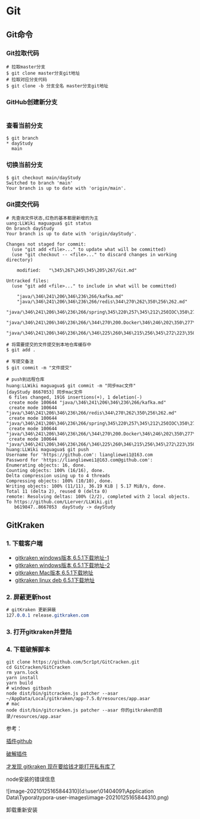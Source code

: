 # Git

## Git命令

### Git拉取代码

```shell
# 拉取master分支
$ git clone master分支git地址
# 拉取对应分支代码
$ git clone -b 分支全名 master分支git地址
```

### GitHub创建新分支

```shell

```

### 查看当前分支

```shell
$ git branch
* dayStudy
  main
```

### 切换当前分支

```shell
$ git checkout main/dayStudy
Switched to branch 'main'
Your branch is up to date with 'origin/main'.

```

### Git提交代码

```shell
# 先查询文件状态,红色的基本都是新增的为主
uang:LLWiki maguagua$ git status
On branch dayStudy
Your branch is up to date with 'origin/dayStudy'.

Changes not staged for commit:
  (use "git add <file>..." to update what will be committed)
  (use "git checkout -- <file>..." to discard changes in working directory)

	modified:   "\345\267\245\345\205\267/Git.md"

Untracked files:
  (use "git add <file>..." to include in what will be committed)

	"java/\346\241\206\346\236\266/kafka.md"
	"java/\346\241\206\346\236\266/redis\344\270\262\350\256\262.md"
	"java/\346\241\206\346\236\266/spring\345\220\257\345\212\250IOC\350\277\207\347\250\213.md"
	"java/\346\241\206\346\236\266/\344\270\200.Docker\346\246\202\350\277\260.md"
	"java/\346\241\206\346\236\266/\346\225\260\346\215\256\345\272\223\350\260\203\344\274\230\344\270\262\350\256\262.md"
	
# 将需要提交的文件提交到本地仓库缓存中
$ git add .

# 写提交备注
$ git commit -m "文件提交"

# push到远程仓库
huang:LLWiki maguagua$ git commit -m "同步mac文件"
[dayStudy 8667053] 同步mac文件
 6 files changed, 1916 insertions(+), 1 deletion(-)
 create mode 100644 "java/\346\241\206\346\236\266/kafka.md"
 create mode 100644 "java/\346\241\206\346\236\266/redis\344\270\262\350\256\262.md"
 create mode 100644 "java/\346\241\206\346\236\266/spring\345\220\257\345\212\250IOC\350\277\207\347\250\213.md"
 create mode 100644 "java/\346\241\206\346\236\266/\344\270\200.Docker\346\246\202\350\277\260.md"
 create mode 100644 "java/\346\241\206\346\236\266/\346\225\260\346\215\256\345\272\223\350\260\203\344\274\230\344\270\262\350\256\262.md"
huang:LLWiki maguagua$ git push
Username for 'https://github.com': liangliewei1@163.com
Password for 'https://liangliewei1@163.com@github.com':
Enumerating objects: 16, done.
Counting objects: 100% (16/16), done.
Delta compression using up to 4 threads
Compressing objects: 100% (10/10), done.
Writing objects: 100% (11/11), 36.19 KiB | 5.17 MiB/s, done.
Total 11 (delta 2), reused 0 (delta 0)
remote: Resolving deltas: 100% (2/2), completed with 2 local objects.
To https://github.com/LLerver/LLWiki.git
   b619847..8667053  dayStudy -> dayStudy
```







## GitKraken

### 1. 下载客户端

- [gitkraken windows版本 6.5.1下载地址-1](https://474b.com/file/21384459-442883642)
- [gitkraken windows版本 6.5.1下载地址-2](https://release.axocdn.com/win64/GitKrakenSetup-6.5.0.exe)
- [gitkraken Mac版本 6.5.1下载地址](https://474b.com/file/21384459-442883514)
- [gitkraken linux deb 6.5.1下载地址](https://474b.com/file/21384459-442883174)

### 2. 屏蔽更新host

```css
# gitKraken 更新屏蔽
127.0.0.1 release.gitkraken.com
```

### 3. 打开gitkraken并登陆

### 4. 下载破解脚本

```shell
git clone https://github.com/5cr1pt/GitCracken.git
cd GitCracken/GitCracken
rm yarn.lock
yarn install
yarn build
# windows gitbash
node dist/bin/gitcracken.js patcher --asar ~/AppData/Local/gitkraken/app-7.5.0/resources/app.asar
# mac 
node dist/bin/gitcracken.js patcher --asar 你的gitkraken的目录/resources/app.asar
```

参考：

[插件github](https://github.com/KillWolfVlad/GitKraken-AUR)

[破解插件](https://github.com/5cr1pt/GitCracken/tree/master/GitCracken)

[才发现 gitkraken 现在要给钱才能打开私有库了](https://www.v2ex.com/t/645112)





node安装的错误信息

![image-20210125165844310](d:\user\01404091\Application Data\Typora\typora-user-images\image-20210125165844310.png)

卸载重新安装